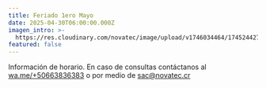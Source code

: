```yaml
---
title: Feriado 1ero Mayo
date: 2025-04-30T06:00:00.000Z
imagen_intro: >-
  https://res.cloudinary.com/novatec/image/upload/v1746034464/1745244270837_bliwrb.jpg
featured: false
---
```


Información de horario.
En caso de consultas contáctanos al [wa.me/+50663836383](http://wa.me/+50663836383) o por medio de [sac@novatec.cr](mailto:sac@novatec.cr)
